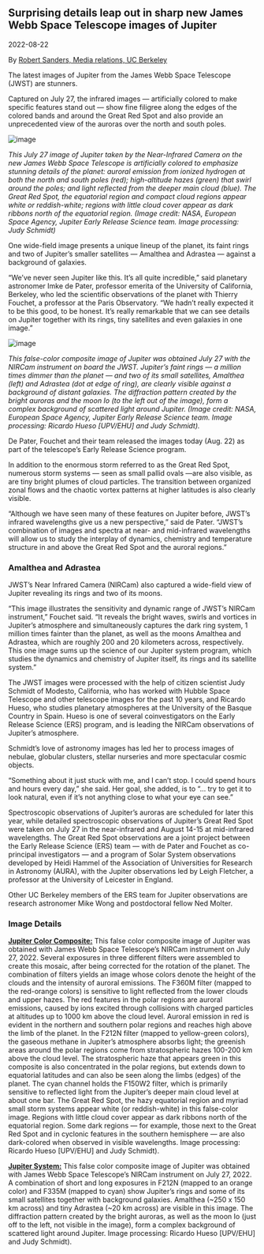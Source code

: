 ## Surprising details leap out in sharp new James Webb Space Telescope images of Jupiter
2022-08-22

By [Robert Sanders, Media relations, UC Berkeley](https://news.berkeley.edu/2022/08/22/surprising-details-leap-out-in-sharp-new-james-webb-space-telescope-images-of-jupiter/)

The latest images of Jupiter from the James Webb Space Telescope (JWST) are stunners.

Captured on July 27, the infrared images — artificially colored to make specific features stand out — show fine filigree along the edges of the colored bands and around the Great Red Spot and also provide an unprecedented view of the auroras over the north and south poles.


![image](https://user-images.githubusercontent.com/4047392/185948162-2cd4c1ea-dd6c-44d9-a491-0d41769eea7c.png)

*This July 27 image of Jupiter taken by the Near-Infrared Camera on the new James Webb Space Telescope is artificially colored to emphasize stunning details of the planet: auroral emission from ionized hydrogen at both the north and south poles (red); high-altitude hazes (green) that swirl around the poles; and light reflected from the deeper main cloud (blue). The Great Red Spot, the equatorial region and compact cloud regions appear white or reddish-white; regions with little cloud cover appear as dark ribbons north of the equatorial region. (Image credit: NASA, European Space Agency, Jupiter Early Release Science team. Image processing: Judy Schmidt)*

One wide-field image presents a unique lineup of the planet, its faint rings and two of Jupiter’s smaller satellites — Amalthea and Adrastea — against a background of galaxies.

“We’ve never seen Jupiter like this. It’s all quite incredible,” said planetary astronomer Imke de Pater, professor emerita of the University of California, Berkeley, who led the scientific observations of the planet with Thierry Fouchet, a professor at the Paris Observatory. “We hadn’t really expected it to be this good, to be honest. It’s really remarkable that we can see details on Jupiter together with its rings, tiny satellites and even galaxies in one image.”

![image](https://user-images.githubusercontent.com/4047392/185948801-4ae3bd47-718c-4248-8f72-b45da7d401d4.png)

*This false-color composite image of Jupiter was obtained July 27 with the NIRCam instrument on board the JWST. Jupiter’s faint rings — a million times dimmer than the planet — and two of its small satellites, Amalthea (left) and Adrastea (dot at edge of ring), are clearly visible against a background of distant galaxies. The diffraction pattern created by the bright auroras and the moon Io (to the left out of the image), form a complex background of scattered light around Jupiter. (Image credit: NASA, European Space Agency, Jupiter Early Release Science team. Image processing: Ricardo Hueso [UPV/EHU] and Judy Schmidt).*

De Pater, Fouchet and their team released the images today (Aug. 22) as part of the telescope’s Early Release Science program.

In addition to the enormous storm referred to as the Great Red Spot, numerous storm systems — seen as small pallid ovals —are also visible, as are tiny bright plumes of cloud particles. The transition between organized zonal flows and the chaotic vortex patterns at higher latitudes is also clearly visible.

“Although we have seen many of these features on Jupiter before, JWST’s infrared wavelengths give us a new perspective,” said de Pater. “JWST’s combination of images and spectra at near- and mid-infrared wavelengths will allow us to study the interplay of dynamics, chemistry and temperature structure in and above the Great Red Spot and the auroral regions.”

### Amalthea and Adrastea
JWST’s Near Infrared Camera (NIRCam) also captured a wide-field view of Jupiter revealing its rings and two of its moons.

“This image illustrates the sensitivity and dynamic range of JWST’s NIRCam instrument,” Fouchet said. “It reveals the bright waves, swirls and vortices in Jupiter’s atmosphere and simultaneously captures the dark ring system, 1 million times fainter than the planet, as well as the moons Amalthea and Adrastea, which are roughly 200 and 20 kilometers across, respectively. This one image sums up the science of our Jupiter system program, which studies the dynamics and chemistry of Jupiter itself, its rings and its satellite system.”

The JWST images were processed with the help of citizen scientist Judy Schmidt of Modesto, California, who has worked with Hubble Space Telescope and other telescope images for the past 10 years, and Ricardo Hueso, who studies planetary atmospheres at the University of the Basque Country in Spain. Hueso is one of several coinvestigators on the Early Release Science (ERS) program, and is leading the NIRCam observations of Jupiter’s atmosphere.

Schmidt’s love of astronomy images has led her to process images of nebulae, globular clusters, stellar nurseries and more spectacular cosmic objects.

“Something about it just stuck with me, and I can’t stop. I could spend hours and hours every day,” she said. Her goal, she added, is to “… try to get it to look natural, even if it’s not anything close to what your eye can see.”

Spectroscopic observations of Jupiter’s auroras are scheduled for later this year, while detailed spectroscopic observations of Jupiter’s Great Red Spot were taken on July 27 in the near-infrared and August 14-15 at mid-infrared wavelengths. The Great Red Spot observations are a joint project between the Early Release Science (ERS) team — with de Pater and Fouchet as co-principal investigators — and a program of Solar System observations developed by Heidi Hammel of the Association of Universities for Research in Astronomy (AURA), with the Jupiter observations led by Leigh Fletcher, a professor at the University of Leicester in England.

Other UC Berkeley members of the ERS team for Jupiter observations are research astronomer Mike Wong and postdoctoral fellow Ned Molter.

### Image Details
[**Jupiter Color Composite:**](https://github.com/JWSTGiantPlanets/web/blob/gh-pages/images/JWST_2022-07-27_Jupiter.png) This false color composite image of Jupiter was obtained with James Webb Space Telescope’s NIRCam instrument on July 27, 2022. Several exposures in three different filters were assembled to create this mosaic, after being corrected for the rotation of the planet. The combination of filters yields an image whose colors denote the height of the clouds and the intensity of auroral emissions. The F360M filter (mapped to the red-orange colors) is sensitive to light reflected from the lower clouds and upper hazes. The red features in the polar regions are auroral emissions, caused by ions excited through collisions with charged particles at altitudes up to 1000 km above the cloud level. Auroral emission in red is evident in the northern and southern polar regions and reaches high above the limb of the planet. In the F212N filter (mapped to yellow-green colors), the gaseous methane in Jupiter’s atmosphere absorbs light; the greenish areas around the polar regions come from stratospheric hazes 100-200 km above the cloud level. The stratospheric haze that appears green in this composite is also concentrated in the polar regions, but extends down to equatorial latitudes and can also be seen along the limbs (edges) of the planet. The cyan channel holds the F150W2 filter, which is primarily sensitive to reflected light from the Jupiter’s deeper main cloud level at about one bar. The Great Red Spot, the hazy equatorial region and myriad small storm systems appear white (or reddish-white) in this false-color image. Regions with little cloud cover appear as dark ribbons north of the equatorial region. Some dark regions — for example, those next to the Great Red Spot and in cyclonic features in the southern hemisphere — are also dark-colored when observed in visible wavelengths.  Image processing: Ricardo Hueso [UPV/EHU] and Judy Schmidt).

[**Jupiter System:**](https://github.com/JWSTGiantPlanets/web/blob/gh-pages/images/JWST_2022-07-27_Jupiter_2color_labels.png) This false color composite image of Jupiter was obtained with James Webb Space Telescope’s NIRCam instrument on July 27, 2022. A combination of short and long exposures in F212N (mapped to an orange color) and F335M (mapped to cyan) show Jupiter’s rings and some of its small satellites together with background galaxies. Amalthea (~250 x 150 km across) and tiny Adrastea (~20 km across) are visible in this image. The diffraction pattern created by the bright auroras, as well as the moon Io (just off to the left, not visible in the image), form a complex background of scattered light around Jupiter.  Image processing: Ricardo Hueso [UPV/EHU] and Judy Schmidt).
